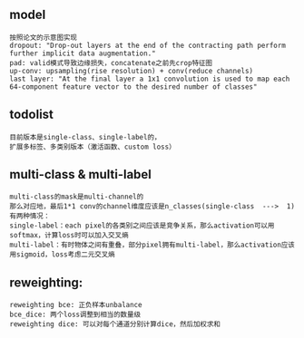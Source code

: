 ## model
    按照论文的示意图实现
    dropout: "Drop-out layers at the end of the contracting path perform further implicit data augmentation."
    pad: valid模式导致边缘损失，concatenate之前先crop特征图
    up-conv: upsampling(rise resolution) + conv(reduce channels)
    last layer: "At the final layer a 1x1 convolution is used to map each 64-component feature vector to the desired number of classes"

## todolist
    目前版本是single-class、single-label的，
    扩展多标签、多类别版本（激活函数、custom loss）

## multi-class & multi-label
    multi-class的mask是multi-channel的
    那么对应地，最后1*1 conv的channel维度应该是n_classes(single-class  --->  1)
    有两种情况：
    single-label：each pixel的各类别之间应该是竞争关系，那么activation可以用softmax，计算loss时可以加入交叉熵
    multi-label：有时物体之间有重叠，部分pixel拥有multi-label，那么activation应该用sigmoid，loss考虑二元交叉熵

## reweighting:
    reweighting bce: 正负样本unbalance
    bce_dice: 两个loss调整到相当的数量级
    reweighting dice: 可以对每个通道分别计算dice，然后加权求和